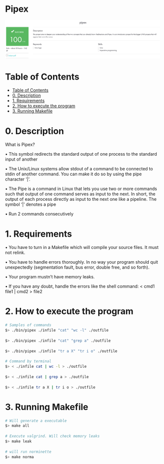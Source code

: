 

# Pipex

<p align="center">
  <a href="">
    <img src="img/PIPEX.png" alt="pipex">
  </a>
</p>

# Table of Contents
- [Table of Contents](#table-of-contents)
- [0. Description](#0-description)
- [1. Requirements](#1-requirements)
- [2. How to execute the program](#2-How-to-execute-the-program)
- [3. Running Makefile](#3-running-makefile)

# 0. Description 

What is Pipex?

• This symbol redirects the standard output of one process to the standard input of another

• The Unix/Linux systems allow stdout of a command to be connected to stdin of another command. You can make it do so by using the pipe character ‘|’.

• The Pipe is a command in Linux that lets you use two or more commands such that output of one command serves as input to the next. In short, the output of each process directly as input to the next one like a pipeline. The symbol ‘|’ denotes a pipe

• Run 2 commands consecutively

# 1. Requirements

• You have to turn in a Makefile which will compile your source files. It must not relink.

• You have to handle errors thoroughly. In no way your program should quit unexpectedly (segmentation fault, bus error, double free, and so forth).

• Your program mustn’t have memory leaks.

• If you have any doubt, handle the errors like the shell command:
< cmd1 file1 | cmd2 > file2


# 2. How to execute the program


```sh
# Samples of commands
$> ./bin/pipex ./infile "cat" "wc -l" ./outfile

$> ./bin/pipex ./infile "cat" "grep a" ./outfile

$> ./bin/pipex ./infile "tr a X" "tr i o" ./outfile

# Command by terminal
$> < ./infile cat | wc -l > ./outfile

$> < ./infile cat | grep a > ./outfile

$> < ./infile tr a X | tr i o > ./outfile

```



# 3. Running Makefile

```sh
# Will generate a executable
$> make all

# Execute valgrind. Will check memory leaks
$> make leak

# will run norminette 
$> make norma

```


